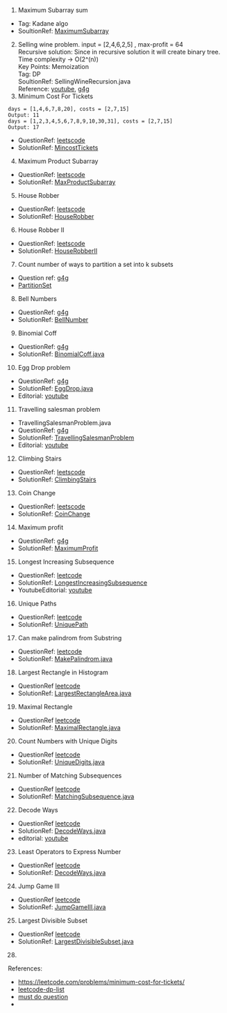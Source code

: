 1. Maximum Subarray sum
- Tag: Kadane algo
-  SoultionRef: [MaximumSubarray](https://github.com/keshav-repo/Data-strucure-algorithms-Java/blob/master/src/main/java/com/learning/dp/MaximumSubarray.java)
2. Selling wine problem.
   input = [2,4,6,2,5]  , max-profit = 64 \
   Recursive solution: Since in recursive solution it will create binary tree. \
   Time complexity -> O(2^(n)) \
   Key Points: Memoization \
   Tag: DP \
   SoultionRef: SellingWineRecursion.java \
   Reference: [youtube](https://www.youtube.com/watch?v=f4jUEEzjEJw), [g4g](https://www.geeksforgeeks.org/maximum-profit-sale-wines/) 
3. Minimum Cost For Tickets
```
days = [1,4,6,7,8,20], costs = [2,7,15]
Output: 11
days = [1,2,3,4,5,6,7,8,9,10,30,31], costs = [2,7,15]
Output: 17
```
- QuestionRef: [leetscode](https://leetcode.com/problems/minimum-cost-for-tickets/description/)
- SolutionRef: [MincostTickets](https://github.com/keshav-repo/Data-strucure-algorithms-Java/blob/master/src/main/java/com/learning/dp/MincostTickets.java)
4. Maximum Product Subarray
- QuestionRef: [leetscode](https://leetcode.com/problems/maximum-product-subarray/description/)
- SolutionRef: [MaxProductSubarray](https://github.com/keshav-repo/Data-strucure-algorithms-Java/blob/master/src/main/java/com/learning/dp/MaxProductSubarray.java)
5. House Robber
- QuestionRef: [leetscode](https://leetcode.com/problems/house-robber/)
- SolutionRef: [HouseRobber](https://github.com/keshav-repo/Data-strucure-algorithms-Java/blob/master/src/main/java/com/learning/dp/HouseRobber.java)
6. House Robber II
- QuestionRef: [leetscode](https://leetcode.com/problems/house-robber-ii/description/)
- SolutionRef: [HouseRobberII](https://github.com/keshav-repo/Data-strucure-algorithms-Java/blob/master/src/main/java/com/learning/dp/HouseRobberII.java)
7. Count number of ways to partition a set into k subsets
- Question ref: [g4g](https://www.geeksforgeeks.org/count-number-of-ways-to-partition-a-set-into-k-subsets/) 
- [PartitionSet](https://github.com/keshav-repo/Data-strucure-algorithms-Java/blob/master/src/main/java/com/learning/dp/PartitionSet.java)
8. Bell Numbers
- QuestionRef: [g4g](https://www.geeksforgeeks.org/bell-numbers-number-of-ways-to-partition-a-set/)
- SolutionRef: [BellNumber](https://github.com/keshav-repo/Data-strucure-algorithms-Java/blob/master/src/main/java/com/learning/dp/BellNumber.java)
9. Binomial Coff
- QuestionRef: [g4g](https://www.geeksforgeeks.org/binomial-coefficient-dp-9/)
- SolutionRef: [BinomialCoff.java](https://github.com/keshav-repo/Data-strucure-algorithms-Java/blob/master/src/main/java/com/learning/dp/BinomialCoff.java)
10. Egg Drop problem 
- QuestionRef: [g4g](https://www.geeksforgeeks.org/egg-dropping-puzzle-dp-11/)
- SolutionRef:   [EggDrop.java](https://github.com/keshav-repo/Data-strucure-algorithms-Java/blob/master/src/main/java/com/learning/dp/EggDrop.java)
- Editorial: [youtube](https://youtu.be/S49zeUjeUL0)
11. Travelling salesman problem 
- TravellingSalesmanProblem.java
- QuestionRef: [g4g](https://www.geeksforgeeks.org/travelling-salesman-problem-using-dynamic-programming/)
- SolutionRef:   [TravellingSalesmanProblem](https://github.com/keshav-repo/Data-strucure-algorithms-Java/blob/master/src/main/java/com/learning/dp/TravellingSalesmanProblem.java)
- Editorial: [youtube](https://youtu.be/hh-uFQ-MGfw)
12. Climbing Stairs
- QuestionRef: [leetscode](https://leetcode.com/problems/climbing-stairs/description/)
- SolutionRef:   [ClimbingStairs](https://github.com/keshav-repo/Data-strucure-algorithms-Java/blob/master/src/main/java/com/learning/dp/ClimbingStairs.java)
13. Coin Change
- QuestionRef: [leetscode](https://leetcode.com/problems/coin-change/)
- SolutionRef:   [CoinChange](https://github.com/keshav-repo/Data-strucure-algorithms-Java/blob/master/src/main/java/com/learning/dp/CoinChange.java)
14. Maximum profit
- QuestionRef: [g4g](https://www.geeksforgeeks.org/0-1-knapsack-problem-dp-10/)
- SolutionRef: [MaximumProfit](https://github.com/keshav-repo/Data-strucure-algorithms-Java/blob/master/src/main/java/com/learning/dp/MaximumProfit.java)
15. Longest Increasing Subsequence
- QuestionRef: [leetcode](https://leetcode.com/problems/longest-increasing-subsequence/)
- SolutionRef: [LongestIncreasingSubsequence](https://github.com/keshav-repo/Data-strucure-algorithms-Java/blob/master/src/main/java/com/learning/dp/LongestIncreasingSubsequence.java)
- YoutubeEditorial: [youtube](https://youtu.be/mouCn3CFpgg)
16. Unique Paths
- QuestionRef: [leetcode](https://leetcode.com/problems/unique-paths/)
- SolutionRef: [UniquePath](https://github.com/keshav-repo/Data-strucure-algorithms-Java/blob/master/src/main/java/com/learning/dp/UniquePath.java)
17. Can make palindrom from Substring 
- QuestionRef: [leetcode](https://leetcode.com/problems/can-make-palindrome-from-substring/description/)
- SolutionRef: [MakePalindrom.java](https://github.com/keshav-repo/Data-strucure-algorithms-Java/blob/master/src/main/java/com/learning/dp/MakePalindrom.java)
18. Largest Rectangle in Histogram
- QuestionRef [leetcode](https://leetcode.com/problems/largest-rectangle-in-histogram/)
- SolutionRef: [LargestRectangleArea.java](https://github.com/keshav-repo/Data-strucure-algorithms-Java/blob/master/src/main/java/com/learning/dp/LargestRectangleArea.java)
19. Maximal Rectangle
- QuestionRef [leetcode](https://leetcode.com/problems/maximal-rectangle/description/)
- SolutionRef: [MaximalRectangle.java](https://github.com/keshav-repo/Data-strucure-algorithms-Java/blob/master/src/main/java/com/learning/dp/MaximalRectangle.java)
20. Count Numbers with Unique Digits
- QuestionRef [leetcode](https://leetcode.com/problems/count-numbers-with-unique-digits/description/)
- SolutionRef: [UniqueDigits.java](https://github.com/keshav-repo/Data-strucure-algorithms-Java/blob/master/src/main/java/com/learning/dp/UniqueDigits.java)
21. Number of Matching Subsequences
- QuestionRef [leetcode](https://leetcode.com/problems/number-of-matching-subsequences/description/)
- SolutionRef: [MatchingSubsequence.java](https://github.com/keshav-repo/Data-strucure-algorithms-Java/blob/master/src/main/java/com/learning/dp/MatchingSubsequence.java)
22. Decode Ways
- QuestionRef [leetcode](https://leetcode.com/problems/decode-ways/description/)
- SolutionRef: [DecodeWays.java](https://github.com/keshav-repo/Data-strucure-algorithms-Java/blob/master/src/main/java/com/learning/dp/DecodeWays.java)
- editorial: [youtube](https://youtu.be/np1tSnaYG10?si=BVlJFjKd7jLILLB-)
23. Least Operators to Express Number
- QuestionRef [leetcode](https://leetcode.com/problems/decode-ways/description/)
- SolutionRef: [DecodeWays.java](https://github.com/keshav-repo/Data-strucure-algorithms-Java/blob/master/src/main/java/com/learning/dp/DecodeWays.java)
24. Jump Game III
- QuestionRef [leetcode](https://leetcode.com/problems/jump-game-iii/description/)
- SolutionRef: [JumpGameIII.java](https://github.com/keshav-repo/Data-strucure-algorithms-Java/blob/master/src/main/java/com/learning/dp/JumpGameIII.java)
25. Largest Divisible Subset
- QuestionRef [leetcode](https://leetcode.com/problems/largest-divisible-subset/description/)
- SolutionRef: [LargestDivisibleSubset.java](https://github.com/keshav-repo/Data-strucure-algorithms-Java/blob/master/src/main/java/com/learning/dp/LargestDivisibleSubset.java)

28. 



References: 
- https://leetcode.com/problems/minimum-cost-for-tickets/
- [leetcode-dp-list](https://www.geeksforgeeks.org/dynamic-programming/)
- [must do question](https://leetcode.com/discuss/general-discussion/1050391/Must-do-Dynamic-programming-Problems-Category-wise)
- 

